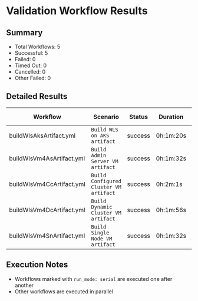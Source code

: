 # Validation Workflow Results

## Summary
- Total Workflows: 5
- Successful: 5
- Failed: 0
- Timed Out: 0
- Cancelled: 0
- Other Failed: 0

## Detailed Results

| Workflow | Scenario | Status | Duration | Run URL |
|----------|----------|---------|-----------|----------|
| buildWlsAksArtifact.yml | `Build WLS on AKS artifact` | success | 0h:1m:20s | [View Run](https://github.com/azure-javaee/weblogic-azure/actions/runs/16586091721) |
| buildWlsVm4AsArtifact.yml | `Build Admin Server VM artifact` | success | 0h:1m:32s | [View Run](https://github.com/azure-javaee/weblogic-azure/actions/runs/16586093142) |
| buildWlsVm4CcArtifact.yml | `Build Configured Cluster VM artifact` | success | 0h:2m:1s | [View Run](https://github.com/azure-javaee/weblogic-azure/actions/runs/16586094517) |
| buildWlsVm4DcArtifact.yml | `Build Dynamic Cluster VM artifact` | success | 0h:1m:56s | [View Run](https://github.com/azure-javaee/weblogic-azure/actions/runs/16586095652) |
| buildWlsVm4SnArtifact.yml | `Build Single Node VM artifact` | success | 0h:1m:32s | [View Run](https://github.com/azure-javaee/weblogic-azure/actions/runs/16586096878) |


## Execution Notes
- Workflows marked with `run_mode: serial` are executed one after another
- Other workflows are executed in parallel
